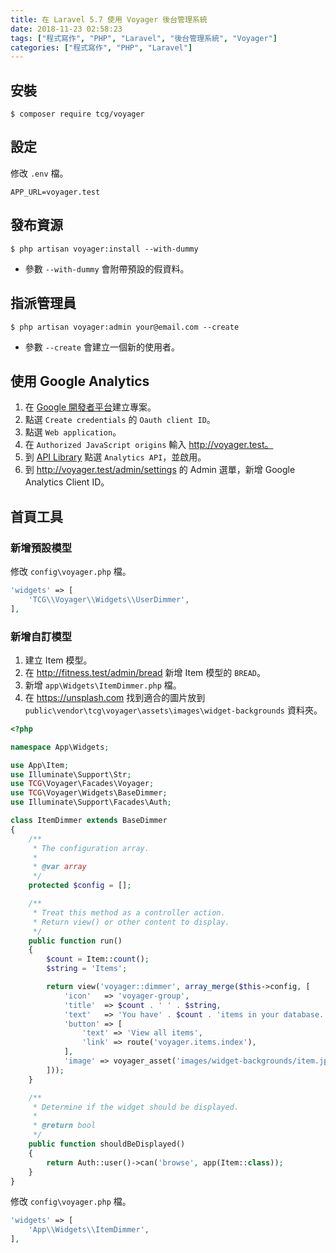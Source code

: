 ```yaml
---
title: 在 Laravel 5.7 使用 Voyager 後台管理系統
date: 2018-11-23 02:58:23
tags: ["程式寫作", "PHP", "Laravel", "後台管理系統", "Voyager"]
categories: ["程式寫作", "PHP", "Laravel"]
---
```


## 安裝
```
$ composer require tcg/voyager
```

## 設定
修改 `.env` 檔。
```
APP_URL=voyager.test
```

## 發布資源
```
$ php artisan voyager:install --with-dummy
```
- 參數 `--with-dummy` 會附帶預設的假資料。

## 指派管理員
```
$ php artisan voyager:admin your@email.com --create
```
- 參數 `--create` 會建立一個新的使用者。

## 使用 Google Analytics
1. 在 [Google 開發者平台](https://console.developers.google.com/)建立專案。
2. 點選 `Create credentials` 的 `Oauth client ID`。
3. 點選 `Web application`。
4. 在 `Authorized JavaScript origins` 輸入 http://voyager.test。
5. 到 [API Library](https://console.developers.google.com/apis/library) 點選 `Analytics API`，並啟用。
6. 到 http://voyager.test/admin/settings 的 Admin 選單，新增 Google Analytics Client ID。

## 首頁工具
### 新增預設模型
修改 `config\voyager.php` 檔。
```PHP
'widgets' => [
    'TCG\\Voyager\\Widgets\\UserDimmer',
],
```

### 新增自訂模型
1. 建立 Item 模型。
2. 在 http://fitness.test/admin/bread 新增 Item 模型的 `BREAD`。
3. 新增 `app\Widgets\ItemDimmer.php` 檔。
4. 在 https://unsplash.com 找到適合的圖片放到 `public\vendor\tcg\voyager\assets\images\widget-backgrounds` 資料夾。

```PHP
<?php

namespace App\Widgets;

use App\Item;
use Illuminate\Support\Str;
use TCG\Voyager\Facades\Voyager;
use TCG\Voyager\Widgets\BaseDimmer;
use Illuminate\Support\Facades\Auth;

class ItemDimmer extends BaseDimmer
{
    /**
     * The configuration array.
     *
     * @var array
     */
    protected $config = [];

    /**
     * Treat this method as a controller action.
     * Return view() or other content to display.
     */
    public function run()
    {
        $count = Item::count();
        $string = 'Items';

        return view('voyager::dimmer', array_merge($this->config, [
            'icon'   => 'voyager-group',
            'title'  => $count . ' ' . $string,
            'text'   => 'You have' . $count . 'items in your database. Click on button below to view all items.',
            'button' => [
                'text' => 'View all items',
                'link' => route('voyager.items.index'),
            ],
            'image' => voyager_asset('images/widget-backgrounds/item.jpg'),
        ]));
    }

    /**
     * Determine if the widget should be displayed.
     *
     * @return bool
     */
    public function shouldBeDisplayed()
    {
        return Auth::user()->can('browse', app(Item::class));
    }
}
```

修改 `config\voyager.php` 檔。
```PHP
'widgets' => [
    'App\\Widgets\\ItemDimmer',
],
```